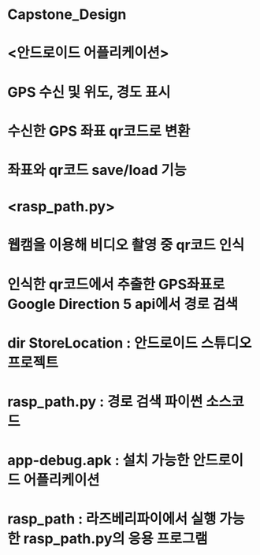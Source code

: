 # Capstone_Design

# <안드로이드 어플리케이션>
# GPS 수신 및 위도, 경도 표시 
# 수신한 GPS 좌표 qr코드로 변환
# 좌표와 qr코드 save/load 기능

# <rasp_path.py>
# 웹캠을 이용해 비디오 촬영 중 qr코드 인식
# 인식한 qr코드에서 추출한 GPS좌표로 Google Direction 5 api에서 경로 검색

# <files>
# dir StoreLocation : 안드로이드 스튜디오 프로젝트
# rasp_path.py : 경로 검색 파이썬 소스코드
# app-debug.apk : 설치 가능한 안드로이드 어플리케이션
# rasp_path : 라즈베리파이에서 실행 가능한 rasp_path.py의 응용 프로그램